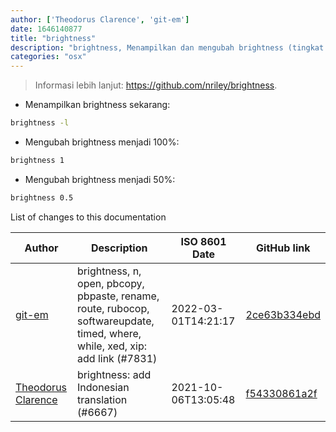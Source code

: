 ```yaml
---
author: ['Theodorus Clarence', 'git-em']
date: 1646140877
title: "brightness"
description: "brightness, Menampilkan dan mengubah brightness (tingkat kecerahan) untuk internal dan external displays."
categories: "osx"
---
```

> Informasi lebih lanjut: <https://github.com/nriley/brightness>.

- Menampilkan brightness sekarang:

```bash
brightness -l
```

- Mengubah brightness menjadi 100%:

```bash
brightness 1
```

- Mengubah brightness menjadi 50%:

```bash
brightness 0.5
```
List of changes to this documentation


Author | Description | ISO 8601 Date | GitHub link
------|-----|-----|-----
[git-em](mailto:56173216+git-em@users.noreply.github.com) | brightness, n, open, pbcopy, pbpaste, rename, route, rubocop, softwareupdate, timed, where, while, xed, xip: add link (#7831) | 2022-03-01T14:21:17 | [2ce63b334ebd](https://github.com/tldr-pages/tldr/commit/2ce63b334ebd26bb9e46be904fcc19884974e397)
[Theodorus Clarence](mailto:55318172+theodorusclarence@users.noreply.github.com) | brightness: add Indonesian translation (#6667) | 2021-10-06T13:05:48 | [f54330861a2f](https://github.com/tldr-pages/tldr/commit/f54330861a2fa9e6f087cf6b6ab0a7f8900a30b8)

